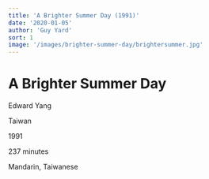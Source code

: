 ```yaml
---
title: 'A Brighter Summer Day (1991)'
date: '2020-01-05'
author: 'Guy Yard'
sort: 1
image: '/images/brighter-summer-day/brightersummer.jpg'
---
```


# A Brighter Summer Day

<section>
Edward Yang

Taiwan

1991

237 minutes

Mandarin, Taiwanese
</section>